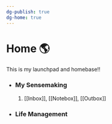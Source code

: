 ```yaml
---
dg-publish: true
dg-home: true
---
```

# Home 🌎
This is my launchpad and homebase!!

- ### My Sensemaking
    1. [[Inbox]], [[Notebox]], [[Outbox]]
- ### Life Management



